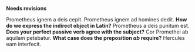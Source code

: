 **Needs revisions**

Prometheus ignem a deis cepit.
Prometheus ignem ad homines dedit. **How do we express the indirect object in Latin?**
Prometheus a deis punitum est. **Does your perfect passive verb agree with the subject?**
Cor Promethei ab aquilam petebatur. **What case does the preposition *ab* require?**
Hercules eam interfecit.
